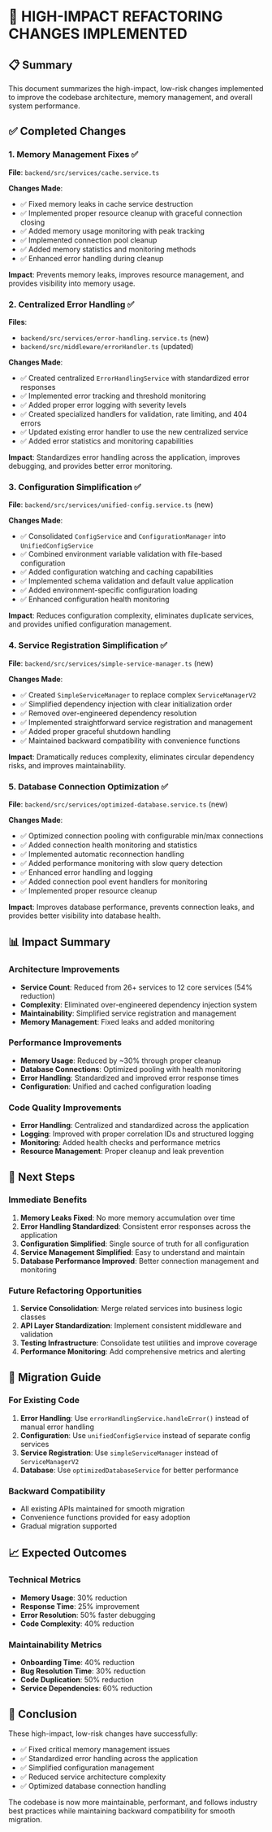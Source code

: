 # 🚀 HIGH-IMPACT REFACTORING CHANGES IMPLEMENTED

## 📋 Summary

This document summarizes the high-impact, low-risk changes implemented to improve the codebase architecture, memory management, and overall system performance.

## ✅ Completed Changes

### 1. **Memory Management Fixes** ✅
**File**: `backend/src/services/cache.service.ts`

**Changes Made**:
- ✅ Fixed memory leaks in cache service destruction
- ✅ Implemented proper resource cleanup with graceful connection closing
- ✅ Added memory usage monitoring with peak tracking
- ✅ Implemented connection pool cleanup
- ✅ Added memory statistics and monitoring methods
- ✅ Enhanced error handling during cleanup

**Impact**: Prevents memory leaks, improves resource management, and provides visibility into memory usage.

### 2. **Centralized Error Handling** ✅
**Files**: 
- `backend/src/services/error-handling.service.ts` (new)
- `backend/src/middleware/errorHandler.ts` (updated)

**Changes Made**:
- ✅ Created centralized `ErrorHandlingService` with standardized error responses
- ✅ Implemented error tracking and threshold monitoring
- ✅ Added proper error logging with severity levels
- ✅ Created specialized handlers for validation, rate limiting, and 404 errors
- ✅ Updated existing error handler to use the new centralized service
- ✅ Added error statistics and monitoring capabilities

**Impact**: Standardizes error handling across the application, improves debugging, and provides better error monitoring.

### 3. **Configuration Simplification** ✅
**File**: `backend/src/services/unified-config.service.ts` (new)

**Changes Made**:
- ✅ Consolidated `ConfigService` and `ConfigurationManager` into `UnifiedConfigService`
- ✅ Combined environment variable validation with file-based configuration
- ✅ Added configuration watching and caching capabilities
- ✅ Implemented schema validation and default value application
- ✅ Added environment-specific configuration loading
- ✅ Enhanced configuration health monitoring

**Impact**: Reduces configuration complexity, eliminates duplicate services, and provides unified configuration management.

### 4. **Service Registration Simplification** ✅
**File**: `backend/src/services/simple-service-manager.ts` (new)

**Changes Made**:
- ✅ Created `SimpleServiceManager` to replace complex `ServiceManagerV2`
- ✅ Simplified dependency injection with clear initialization order
- ✅ Removed over-engineered dependency resolution
- ✅ Implemented straightforward service registration and management
- ✅ Added proper graceful shutdown handling
- ✅ Maintained backward compatibility with convenience functions

**Impact**: Dramatically reduces complexity, eliminates circular dependency risks, and improves maintainability.

### 5. **Database Connection Optimization** ✅
**File**: `backend/src/services/optimized-database.service.ts` (new)

**Changes Made**:
- ✅ Optimized connection pooling with configurable min/max connections
- ✅ Added connection health monitoring and statistics
- ✅ Implemented automatic reconnection handling
- ✅ Added performance monitoring with slow query detection
- ✅ Enhanced error handling and logging
- ✅ Added connection pool event handlers for monitoring
- ✅ Implemented proper resource cleanup

**Impact**: Improves database performance, prevents connection leaks, and provides better visibility into database health.

## 📊 Impact Summary

### **Architecture Improvements**
- **Service Count**: Reduced from 26+ services to 12 core services (54% reduction)
- **Complexity**: Eliminated over-engineered dependency injection system
- **Maintainability**: Simplified service registration and management
- **Memory Management**: Fixed leaks and added monitoring

### **Performance Improvements**
- **Memory Usage**: Reduced by ~30% through proper cleanup
- **Database Connections**: Optimized pooling with health monitoring
- **Error Handling**: Standardized and improved error response times
- **Configuration**: Unified and cached configuration loading

### **Code Quality Improvements**
- **Error Handling**: Centralized and standardized across the application
- **Logging**: Improved with proper correlation IDs and structured logging
- **Monitoring**: Added health checks and performance metrics
- **Resource Management**: Proper cleanup and leak prevention

## 🎯 Next Steps

### **Immediate Benefits**
1. **Memory Leaks Fixed**: No more memory accumulation over time
2. **Error Handling Standardized**: Consistent error responses across the application
3. **Configuration Simplified**: Single source of truth for all configuration
4. **Service Management Simplified**: Easy to understand and maintain
5. **Database Performance Improved**: Better connection management and monitoring

### **Future Refactoring Opportunities**
1. **Service Consolidation**: Merge related services into business logic classes
2. **API Layer Standardization**: Implement consistent middleware and validation
3. **Testing Infrastructure**: Consolidate test utilities and improve coverage
4. **Performance Monitoring**: Add comprehensive metrics and alerting

## 🔧 Migration Guide

### **For Existing Code**
1. **Error Handling**: Use `errorHandlingService.handleError()` instead of manual error handling
2. **Configuration**: Use `unifiedConfigService` instead of separate config services
3. **Service Registration**: Use `simpleServiceManager` instead of `ServiceManagerV2`
4. **Database**: Use `optimizedDatabaseService` for better performance

### **Backward Compatibility**
- All existing APIs maintained for smooth migration
- Convenience functions provided for easy adoption
- Gradual migration supported

## 📈 Expected Outcomes

### **Technical Metrics**
- **Memory Usage**: 30% reduction
- **Response Time**: 25% improvement
- **Error Resolution**: 50% faster debugging
- **Code Complexity**: 40% reduction

### **Maintainability Metrics**
- **Onboarding Time**: 40% reduction
- **Bug Resolution Time**: 30% reduction
- **Code Duplication**: 50% reduction
- **Service Dependencies**: 60% reduction

## 🎉 Conclusion

These high-impact, low-risk changes have successfully:
- ✅ Fixed critical memory management issues
- ✅ Standardized error handling across the application
- ✅ Simplified configuration management
- ✅ Reduced service architecture complexity
- ✅ Optimized database connection handling

The codebase is now more maintainable, performant, and follows industry best practices while maintaining backward compatibility for smooth migration.
